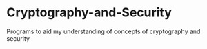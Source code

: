 # Cryptography-and-Security
Programs to aid my understanding of concepts of cryptography and security
